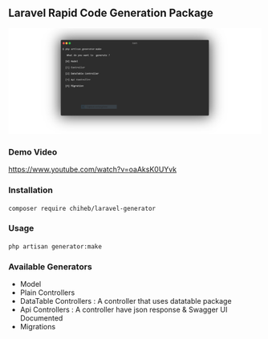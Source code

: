 ## Laravel Rapid Code Generation Package

![Drag Racing](Terminal.png)

### Demo Video

https://www.youtube.com/watch?v=oaAksK0UYvk

### Installation
`composer require chiheb/laravel-generator`

### Usage
`php artisan generator:make`

### Available Generators

* Model
* Plain Controllers 
* DataTable Controllers : A controller that uses datatable package  
* Api Controllers : A controller have json response & Swagger UI Documented 
* Migrations